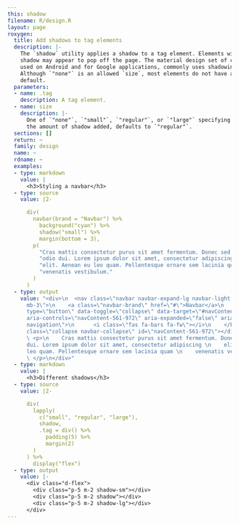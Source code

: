 ```yaml
---
this: shadow
filename: R/design.R
layout: page
roxygen:
  title: Add shadows to tag elements
  description: |-
    The `shadow` utility applies a shadow to a tag element. Elements with a
    shadow may appear to pop off the page. The material design set of components,
    used on Android and for Google applications, commonly uses shadowing.
    Although `"none"` is an allowed `size`, most elements do not have a shadow by
    default.
  parameters:
  - name: .tag
    description: A tag element.
  - name: size
    description: |-
      One of `"none"`, `"small"`, `"regular"`, or `"large"` specifying
      the amount of shadow added, defaults to `"regular"`.
  sections: []
  return: ~
  family: design
  name: ~
  rdname: ~
  examples:
  - type: markdown
    value: |
      <h3>Styling a navbar</h3>
  - type: source
    value: |2-

      div(
        navbar(brand = "Navbar") %>%
          background("cyan") %>%
          shadow("small") %>%
          margin(bottom = 3),
        p(
          "Cras mattis consectetur purus sit amet fermentum. Donec sed ",
          "odio dui. Lorem ipsum dolor sit amet, consectetur adipiscing ",
          "elit. Aenean eu leo quam. Pellentesque ornare sem lacinia quam ",
          "venenatis vestibulum."
        )
      )
  - type: output
    value: "<div>\n  <nav class=\"navbar navbar-expand-lg navbar-light bg-cyan shadow-sm
      mb-3\">\n    <a class=\"navbar-brand\" href=\"#\">Navbar</a>\n    <button class=\"navbar-toggler\"
      type=\"button\" data-toggle=\"collapse\" data-target=\"#navContent-561-972\"
      aria-controls=\"navContent-561-972\" aria-expanded=\"false\" aria-label=\"Toggle
      navigation\">\n      <i class=\"fas fa-bars fa-fw\"></i>\n    </button>\n    <div
      class=\"collapse navbar-collapse\" id=\"navContent-561-972\"></div>\n  </nav>\n
      \ <p>\n    Cras mattis consectetur purus sit amet fermentum. Donec sed \n    odio
      dui. Lorem ipsum dolor sit amet, consectetur adipiscing \n    elit. Aenean eu
      leo quam. Pellentesque ornare sem lacinia quam \n    venenatis vestibulum.\n
      \ </p>\n</div>"
  - type: markdown
    value: |
      <h3>Different shadows</h3>
  - type: source
    value: |2-

      div(
        lapply(
          c("small", "regular", "large"),
          shadow,
          .tag = div() %>%
            padding(5) %>%
            margin(2)
        )
      ) %>%
        display("flex")
  - type: output
    value: |-
      <div class="d-flex">
        <div class="p-5 m-2 shadow-sm"></div>
        <div class="p-5 m-2 shadow"></div>
        <div class="p-5 m-2 shadow-lg"></div>
      </div>
---
```

